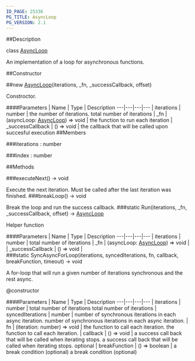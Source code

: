```yaml
---
ID_PAGE: 25336
PG_TITLE: AsyncLoop
PG_VERSION: 2.1
---
```

##Description

class [AsyncLoop](/classes/2.2/AsyncLoop)

An implementation of a loop for asynchronous functions.

##Constructor

##new [AsyncLoop](/classes/2.2/AsyncLoop)(iterations, _fn, _successCallback, offset)

Constroctor.

####Parameters
 | Name | Type | Description
---|---|---|---
 | iterations | number |  the number of iterations. total number of iterations
 | _fn | (asyncLoop: [AsyncLoop](/classes/2.2/AsyncLoop)) =&gt; void |  the function to run each iteration 
 | _successCallback | () =&gt; void |  the callback that will be called upon succesful execution 
##Members

###iterations : number



###index : number



##Methods

###executeNext() &rarr; void

Execute the next iteration. Must be called after the last iteration was finished.
###breakLoop() &rarr; void

Break the loop and run the success callback.
###static Run(iterations, _fn, _successCallback, offset) &rarr; [AsyncLoop](/classes/2.2/AsyncLoop)

Helper function

####Parameters
 | Name | Type | Description
---|---|---|---
 | iterations | number |  total number of iterations
 | _fn | (asyncLoop: [AsyncLoop](/classes/2.2/AsyncLoop)) =&gt; void |  
 | _successCallback | () =&gt; void |  
###static SyncAsyncForLoop(iterations, syncedIterations, fn, callback, breakFunction, timeout) &rarr; void

A for-loop that will run a given number of iterations synchronous and the rest async.

@constructor

####Parameters
 | Name | Type | Description
---|---|---|---
 | iterations | number |  total number of iterations total number of iterations
 | syncedIterations | number |  number of synchronous iterations in each async iteration. number of synchronous iterations in each async iteration.
 | fn | (iteration: number) =&gt; void |  the function to call each iteration. the function to call each iteration.
 | callback | () =&gt; void |  a success call back that will be called when iterating stops. a success call back that will be called when iterating stops.
optional | breakFunction | () =&gt; boolean |  a break condition (optional) a break condition (optional)
